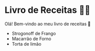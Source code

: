 # Livro de Receitas :man_cook:

Olá! Bem-vindo ao meu livro de receitas :wave:

* Strogonoff de Frango 
* Macarrão de Forno
* Torta de limão
